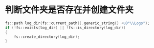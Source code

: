 #  判断文件夹是否存在并创建文件夹

```C++
fs::path log_dir(fs::current_path().generic_string() +u8"\\Logs");
if (!fs::exists(log_dir) || !fs::is_directory(log_dir))
{
    fs::create_directory(log_dir);
}
```

